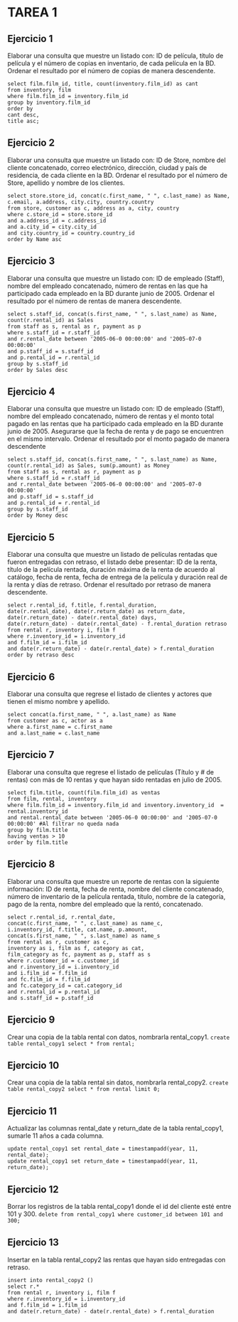 # TAREA 1
## Ejercicio 1
Elaborar una consulta que muestre un listado con: ID de película, título de película y el número de copias en inventario, de cada película en la BD. Ordenar el resultado por el número de copias de manera descendente.
```
select film.film_id, title, count(inventory.film_id) as cant 
from inventory, film 
where film.film_id = inventory.film_id
group by inventory.film_id
order by
cant desc,
title asc;
```

## Ejercicio 2
Elaborar una consulta que muestre un listado con: ID de Store, nombre del cliente concatenado, correo electrónico, dirección, ciudad y país de residencia, de cada cliente en la BD. Ordenar el resultado por el número de Store, apellido y nombre de los clientes.
```
select store.store_id, concat(c.first_name, " ", c.last_name) as Name, 
c.email, a.address, city.city, country.country
from store, customer as c, address as a, city, country
where c.store_id = store.store_id 
and a.address_id = c.address_id 
and a.city_id = city.city_id 
and city.country_id = country.country_id
order by Name asc
```

## Ejercicio 3
Elaborar una consulta que muestre un listado con: ID de empleado (Staff), nombre del empleado concatenado, número de rentas en las que ha participado cada empleado en la BD durante junio de 2005. Ordenar el resultado por el número de rentas de manera descendente.
```
select s.staff_id, concat(s.first_name, " ", s.last_name) as Name, 
count(r.rental_id) as Sales
from staff as s, rental as r, payment as p
where s.staff_id = r.staff_id 
and r.rental_date between '2005-06-0 00:00:00' and '2005-07-0 00:00:00'
and p.staff_id = s.staff_id
and p.rental_id = r.rental_id
group by s.staff_id
order by Sales desc
```

## Ejercicio 4
Elaborar una consulta que muestre un listado con: ID de empleado (Staff), nombre del empleado concatenado, número de rentas y el monto total pagado en las rentas que ha participado cada empleado en la BD durante junio de 2005. Asegurarse que la fecha de renta y de pago se encuentren en el mismo intervalo. Ordenar el resultado por el monto pagado de manera descendente
```
select s.staff_id, concat(s.first_name, " ", s.last_name) as Name, 
count(r.rental_id) as Sales, sum(p.amount) as Money
from staff as s, rental as r, payment as p
where s.staff_id = r.staff_id 
and r.rental_date between '2005-06-0 00:00:00' and '2005-07-0 00:00:00'
and p.staff_id = s.staff_id
and p.rental_id = r.rental_id
group by s.staff_id
order by Money desc
```

## Ejercicio 5
Elaborar una consulta que muestre un listado de películas rentadas que fueron entregadas con retraso, el listado debe presentar: ID de la renta, título de la película rentada, duración máxima de la renta de acuerdo al catálogo, fecha de renta, fecha de entrega de la película y duración real de la renta y días de retraso. Ordenar el resultado por retraso de manera descendente.
```
select r.rental_id, f.title, f.rental_duration, 
date(r.rental_date), date(r.return_date) as return_date, 
date(r.return_date) - date(r.rental_date) days, 
date(r.return_date) - date(r.rental_date) - f.rental_duration retraso
from rental r, inventory i, film f
where r.inventory_id = i.inventory_id
and f.film_id = i.film_id
and date(r.return_date) - date(r.rental_date) > f.rental_duration
order by retraso desc
```
## Ejercicio 6
Elaborar una consulta que regrese el listado de clientes y actores que tienen el mismo nombre y apellido.
```
select concat(a.first_name, " ", a.last_name) as Name
from customer as c, actor as a
where a.first_name = c.first_name
and a.last_name = c.last_name
```
## Ejercicio 7
Elaborar una consulta que regrese el listado de películas (Título y #  de rentas) con más de 10 rentas y que hayan sido rentadas en julio de 2005.
```
select film.title, count(film.film_id) as ventas
from film, rental, inventory
where film.film_id = inventory.film_id and inventory.inventory_id  = rental.inventory_id
and rental.rental_date between '2005-06-0 00:00:00' and '2005-07-0 00:00:00' #Al filtrar no queda nada
group by film.title
having ventas > 10
order by film.title
```

## Ejercicio 8
Elaborar una consulta que muestre un reporte de rentas con la siguiente información: ID de renta, fecha de renta, nombre del cliente concatenado, número de inventario de la película rentada, título, nombre de la categoría, pago de la renta, nombre del empleado que la rentó, concatenado.
```
select r.rental_id, r.rental_date, 
concat(c.first_name, " ", c.last_name) as name_c, 
i.inventory_id, f.title, cat.name, p.amount, 
concat(s.first_name, " ", s.last_name) as name_s
from rental as r, customer as c, 
inventory as i, film as f, category as cat,
film_category as fc, payment as p, staff as s
where r.customer_id = c.customer_id
and r.inventory_id = i.inventory_id
and i.film_id = f.film_id
and fc.film_id = f.film_id
and fc.category_id = cat.category_id
and r.rental_id = p.rental_id
and s.staff_id = p.staff_id
```

## Ejercicio 9
Crear una copia de la tabla rental con datos, nombrarla rental_copy1.
```create table rental_copy1 select * from rental;```

## Ejercicio 10
Crear una copia de la tabla rental sin datos, nombrarla rental_copy2.
```create table rental_copy2 select * from rental limit 0;```

## Ejercicio 11
Actualizar las columnas rental_date y return_date de la tabla rental_copy1, sumarle 11 años a cada columna.
```
update rental_copy1 set rental_date = timestampadd(year, 11, rental_date);
update rental_copy1 set return_date = timestampadd(year, 11, return_date); 
``` 

## Ejercicio 12
Borrar los registros de la tabla rental_copy1 donde el id del cliente esté entre 101 y 300.
``` delete from rental_copy1 where customer_id between 101 and 300; ```

## Ejercicio 13
Insertar en la tabla rental_copy2 las rentas que hayan sido entregadas con retraso.
``` 
insert into rental_copy2 ()
select r.*
from rental r, inventory i, film f
where r.inventory_id = i.inventory_id
and f.film_id = i.film_id
and date(r.return_date) - date(r.rental_date) > f.rental_duration
```
